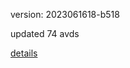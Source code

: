 version: 2023061618-b518

updated 74 avds

[details](https://github.com/0x74f917491bfa7ebfa379/ali_avd_db/blob/master/change_log/2023/06/16/18/b518.txt)
